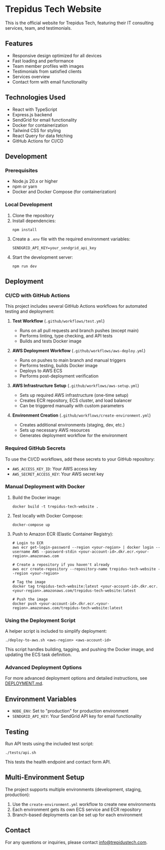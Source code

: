 # Trepidus Tech Website

This is the official website for Trepidus Tech, featuring their IT consulting services, team, and testimonials.

## Features

- Responsive design optimized for all devices
- Fast loading and performance
- Team member profiles with images
- Testimonials from satisfied clients
- Services overview
- Contact form with email functionality

## Technologies Used

- React with TypeScript
- Express.js backend
- SendGrid for email functionality
- Docker for containerization
- Tailwind CSS for styling
- React Query for data fetching
- GitHub Actions for CI/CD

## Development

### Prerequisites

- Node.js 20.x or higher
- npm or yarn
- Docker and Docker Compose (for containerization)

### Local Development

1. Clone the repository
2. Install dependencies:
   ```
   npm install
   ```
3. Create a `.env` file with the required environment variables:
   ```
   SENDGRID_API_KEY=your_sendgrid_api_key
   ```
4. Start the development server:
   ```
   npm run dev
   ```

## Deployment

### CI/CD with GitHub Actions

This project includes several GitHub Actions workflows for automated testing and deployment:

1. **Test Workflow** (`.github/workflows/test.yml`)
   - Runs on all pull requests and branch pushes (except main)
   - Performs linting, type checking, and API tests
   - Builds and tests Docker image

2. **AWS Deployment Workflow** (`.github/workflows/aws-deploy.yml`)
   - Runs on pushes to main branch and manual triggers
   - Performs testing, builds Docker image
   - Deploys to AWS ECS
   - Performs post-deployment verification

3. **AWS Infrastructure Setup** (`.github/workflows/aws-setup.yml`)
   - Sets up required AWS infrastructure (one-time setup)
   - Creates ECR repository, ECS cluster, and load balancer
   - Can be triggered manually with custom parameters

4. **Environment Creation** (`.github/workflows/create-environment.yml`)
   - Creates additional environments (staging, dev, etc.)
   - Sets up necessary AWS resources
   - Generates deployment workflow for the environment

### Required GitHub Secrets

To use the CI/CD workflows, add these secrets to your GitHub repository:

- `AWS_ACCESS_KEY_ID`: Your AWS access key
- `AWS_SECRET_ACCESS_KEY`: Your AWS secret key

### Manual Deployment with Docker

1. Build the Docker image:
   ```
   docker build -t trepidus-tech-website .
   ```

2. Test locally with Docker Compose:
   ```
   docker-compose up
   ```

3. Push to Amazon ECR (Elastic Container Registry):
   ```
   # Login to ECR
   aws ecr get-login-password --region <your-region> | docker login --username AWS --password-stdin <your-account-id>.dkr.ecr.<your-region>.amazonaws.com

   # Create a repository if you haven't already
   aws ecr create-repository --repository-name trepidus-tech-website --region <your-region>

   # Tag the image
   docker tag trepidus-tech-website:latest <your-account-id>.dkr.ecr.<your-region>.amazonaws.com/trepidus-tech-website:latest

   # Push the image
   docker push <your-account-id>.dkr.ecr.<your-region>.amazonaws.com/trepidus-tech-website:latest
   ```

### Using the Deployment Script

A helper script is included to simplify deployment:

```
./deploy-to-aws.sh <aws-region> <aws-account-id>
```

This script handles building, tagging, and pushing the Docker image, and updating the ECS task definition.

### Advanced Deployment Options

For more advanced deployment options and detailed instructions, see [DEPLOYMENT.md](./DEPLOYMENT.md).

## Environment Variables

- `NODE_ENV`: Set to "production" for production environment
- `SENDGRID_API_KEY`: Your SendGrid API key for email functionality

## Testing

Run API tests using the included test script:

```
./tests/api.sh
```

This tests the health endpoint and contact form API.

## Multi-Environment Setup

The project supports multiple environments (development, staging, production):

1. Use the `create-environment.yml` workflow to create new environments
2. Each environment gets its own ECS service and ECR repository
3. Branch-based deployments can be set up for each environment

## Contact

For any questions or inquiries, please contact [info@trepidustech.com](mailto:info@trepidustech.com).